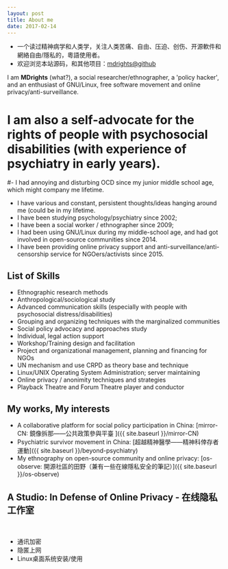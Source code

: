 ```yaml
---
layout: post
title: About me
date: 2017-02-14
---
```


- 一个读过精神病学和人类学，关注人类苦痛、自由、压迫、创伤、开源軟件和網絡自由/隱私的，粵語使用者。
- 欢迎浏览本站源码，和其他项目：[mdrights@github](https://github.com/mdrights)


I am **MDrights** (what?), a social researcher/ethnographer, a 'policy hacker', and an enthusiast of GNU/Linux, free software movement and online privacy/anti-surveillance.   

# I am also a self-advocate for the rights of people with psychosocial disabilities (with experience of psychiatry in early years).

#- I had annoying and disturbing OCD since my junior middle school age, which might company me lifetime.

- I have various and constant, persistent thoughts/ideas hanging around me (could be in my lifetime.
- I have been studying psychology/psychiatry since 2002; 
- I have been a social worker / ethnographer since 2009;
- I had been using GNU/Linux during my middle-school age, and had got involved in open-source communities since 2014.
- I have been providing online privacy support and anti-surveillance/anti-censorship service for NGOers/activists since 2015.

## List of Skills
- Ethnographic research methods
- Anthropological/sociological study
- Advanced communication skills (especially with people with psychosocial distress/disabilities)
- Grouping and organizing techniques with the marginalized communities
- Social policy advocacy and approaches study
- Individual, legal action support 
- Workshop/Training design and facilitation
- Project and organizational management, planning and financing for NGOs
- UN mechanism and use CRPD as theory base and technique
- Linux/UNIX Operating System Administration; server maintaining 
- Online privacy / anonimity techniques and strategies
- Playback Theatre and Forum Theatre player and conductor

## My works, My interests
- A collaborative platform for social policy participation in China: [mirror-CN: 鏡像拆那——公共政策參與平臺 ]({{ site.baseurl }}/mirror-CN)  
- Psychiatric survivor movement in China: [超越精神醫學——精神科倖存者運動]({{ site.baseurl }}/beyond-psychiatry)
- My ethnography on open-source community and online privacy: [os-observe: 開源社區的田野（兼有一些在線隱私安全的筆記）]({{ site.baseurl }}/os-observe)

## A Studio: In Defense of Online Privacy - 在线隐私工作室

<br />

- 通讯加密  
- 隐匿上网  
- Linux桌面系统安装/使用

